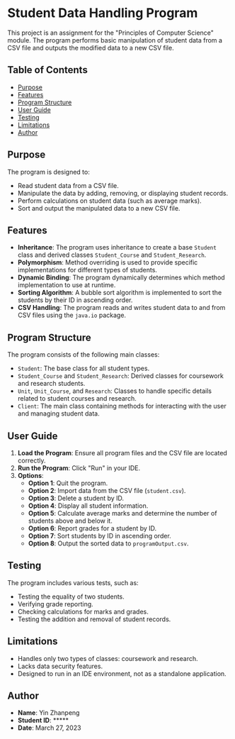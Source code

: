 # Student Data Handling Program

This project is an assignment for the "Principles of Computer Science" module. The program performs basic manipulation of student data from a CSV file and outputs the modified data to a new CSV file.

## Table of Contents

- [Purpose](#purpose)
- [Features](#features)
- [Program Structure](#program-structure)
- [User Guide](#user-guide)
- [Testing](#testing)
- [Limitations](#limitations)
- [Author](#author)

## Purpose

The program is designed to:
- Read student data from a CSV file.
- Manipulate the data by adding, removing, or displaying student records.
- Perform calculations on student data (such as average marks).
- Sort and output the manipulated data to a new CSV file.

## Features

- **Inheritance**: The program uses inheritance to create a base `Student` class and derived classes `Student_Course` and `Student_Research`.
- **Polymorphism**: Method overriding is used to provide specific implementations for different types of students.
- **Dynamic Binding**: The program dynamically determines which method implementation to use at runtime.
- **Sorting Algorithm**: A bubble sort algorithm is implemented to sort the students by their ID in ascending order.
- **CSV Handling**: The program reads and writes student data to and from CSV files using the `java.io` package.

## Program Structure

The program consists of the following main classes:
- `Student`: The base class for all student types.
- `Student_Course` and `Student_Research`: Derived classes for coursework and research students.
- `Unit`, `Unit_Course`, and `Research`: Classes to handle specific details related to student courses and research.
- `Client`: The main class containing methods for interacting with the user and managing student data.

## User Guide

1. **Load the Program**: Ensure all program files and the CSV file are located correctly.
2. **Run the Program**: Click "Run" in your IDE.
3. **Options**:
   - **Option 1**: Quit the program.
   - **Option 2**: Import data from the CSV file (`student.csv`).
   - **Option 3**: Delete a student by ID.
   - **Option 4**: Display all student information.
   - **Option 5**: Calculate average marks and determine the number of students above and below it.
   - **Option 6**: Report grades for a student by ID.
   - **Option 7**: Sort students by ID in ascending order.
   - **Option 8**: Output the sorted data to `programOutput.csv`.

## Testing

The program includes various tests, such as:
- Testing the equality of two students.
- Verifying grade reporting.
- Checking calculations for marks and grades.
- Testing the addition and removal of student records.

## Limitations

- Handles only two types of classes: coursework and research.
- Lacks data security features.
- Designed to run in an IDE environment, not as a standalone application.

## Author

- **Name**: Yin Zhanpeng
- **Student ID**: *****
- **Date**: March 27, 2023
